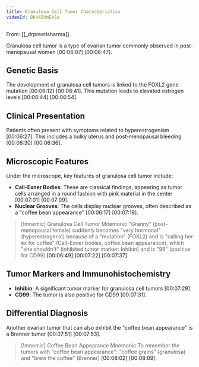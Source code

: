 ```yaml
---
title: Granulosa Cell Tumor Characteristics
videoId: BkH4ZUmEkSs
---
```


From: [[_drpreetisharma]] <br/> 

Granulosa cell tumor is a type of ovarian tumor commonly observed in post-menopausal women <a class="yt-timestamp" data-t="00:06:07">[00:06:07]</a> <a class="yt-timestamp" data-t="00:06:47">[00:06:47]</a>.

## Genetic Basis
The development of granulosa cell tumors is linked to the FOXL2 gene mutation <a class="yt-timestamp" data-t="00:06:12">[00:06:12]</a> <a class="yt-timestamp" data-t="00:06:41">[00:06:41]</a>. This mutation leads to elevated estrogen levels <a class="yt-timestamp" data-t="00:06:44">[00:06:44]</a> <a class="yt-timestamp" data-t="00:06:54">[00:06:54]</a>.

## Clinical Presentation
Patients often present with symptoms related to hyperestrogenism <a class="yt-timestamp" data-t="00:06:27">[00:06:27]</a>. This includes a bulky uterus and post-menopausal bleeding <a class="yt-timestamp" data-t="00:06:30">[00:06:30]</a> <a class="yt-timestamp" data-t="00:06:36">[00:06:36]</a>.

## Microscopic Features
Under the microscope, key features of granulosa cell tumor include:
*   **Call-Exner Bodies**: These are classical findings, appearing as tumor cells arranged in a round fashion with pink material in the center <a class="yt-timestamp" data-t="00:07:01">[00:07:01]</a> <a class="yt-timestamp" data-t="00:07:09">[00:07:09]</a>.
*   **Nuclear Grooves**: The cells display nuclear grooves, often described as a "coffee bean appearance" <a class="yt-timestamp" data-t="00:06:17">[00:06:17]</a> <a class="yt-timestamp" data-t="00:07:19">[00:07:19]</a>.

> [!mnemic] Granulosa Cell Tumor Mnemonic
> "Granny" (post-menopausal female) suddenly becomes "very hormonal" (hyperestrogenic) because of a "mutation" (FOXL2) and is "calling her ex for coffee" (Call-Exner bodies, coffee bean appearance), which "she shouldn't" (inhibited tumor marker: Inhibin) and is "99" (positive for CD99) <a class="yt-timestamp" data-t="00:06:49">[00:06:49]</a> <a class="yt-timestamp" data-t="00:07:22">[00:07:22]</a> <a class="yt-timestamp" data-t="00:07:37">[00:07:37]</a>.

## Tumor Markers and Immunohistochemistry
*   **Inhibin**: A significant tumor marker for granulosa cell tumors <a class="yt-timestamp" data-t="00:07:29">[00:07:29]</a>.
*   **CD99**: The tumor is also positive for CD99 <a class="yt-timestamp" data-t="00:07:31">[00:07:31]</a>.

## Differential Diagnosis
Another ovarian tumor that can also exhibit the "coffee bean appearance" is a Brenner tumor <a class="yt-timestamp" data-t="00:07:51">[00:07:51]</a> <a class="yt-timestamp" data-t="00:07:53">[00:07:53]</a>.

> [!mnemic] Coffee Bean Appearance Mnemonic
> To remember the tumors with "coffee bean appearance": "coffee grains" (granulosa) and "brew the coffee" (Brenner) <a class="yt-timestamp" data-t="00:08:02">[00:08:02]</a> <a class="yt-timestamp" data-t="00:08:09">[00:08:09]</a>.